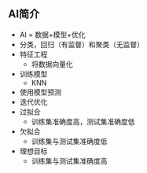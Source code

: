 ## AI简介
- AI = 数据+模型+优化
- 分类，回归（有监督）和聚类（无监督）
- 特征工程
  - 将数据向量化
- 训练模型
  - KNN
- 使用模型预测
- 迭代优化
- 过拟合
  - 训练集准确度高，测试集准确度低
- 欠拟合
  - 训练集与测试集准确度低
- 理想目标
  - 训练集与测试集准确度高
